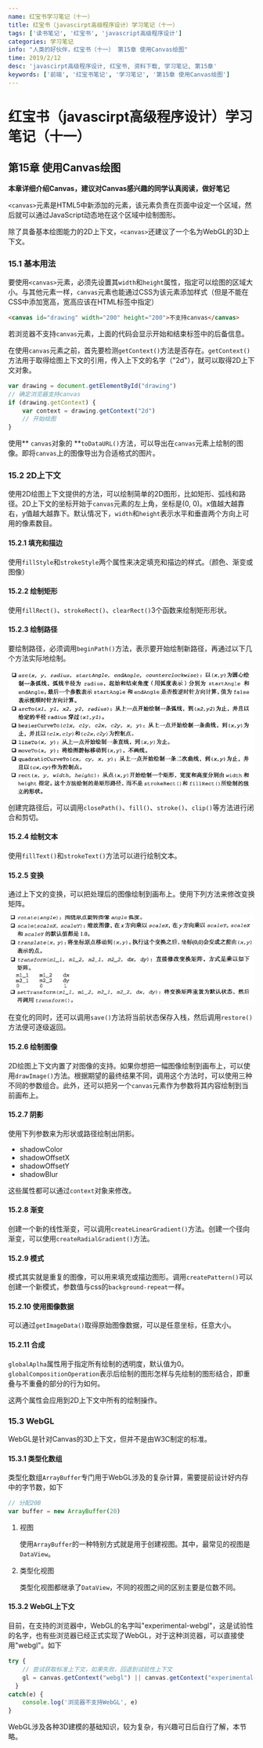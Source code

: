 ```yaml
---
name: 红宝书学习笔记（十一）
title: 红宝书（javascirpt高级程序设计）学习笔记（十一）
tags: ['读书笔记', '红宝书', 'javascript高级程序设计']
categories: 学习笔记
info: "人类的好伙伴，红宝书（十一） 第15章 使用Canvas绘图"
time: 2019/2/12
desc: 'javascirpt高级程序设计, 红宝书, 资料下载, 学习笔记, 第15章'
keywords: ['前端', '红宝书笔记', '学习笔记', '第15章 使用Canvas绘图']
---
```


# 红宝书（javascirpt高级程序设计）学习笔记（十一）

## 第15章 使用Canvas绘图

**本章详细介绍Canvas，建议对Canvas感兴趣的同学认真阅读，做好笔记**

`<canvas>`元素是HTML5中新添加的元素，该元素负责在页面中设定一个区域，然后就可以通过JavaScript动态地在这个区域中绘制图形。

除了具备基本绘图能力的2D上下文，`<canvas>`还建议了一个名为WebGL的3D上下文。

### 15.1 基本用法

要使用`<canvas>`元素，必须先设置其`width`和`height`属性，指定可以绘图的区域大小。与其他元素一样，`canvas`元素也能通过CSS为该元素添加样式（但是不能在CSS中添加宽高，宽高应该在HTML标签中指定）

```html
<canvas id="drawing" width="200" height="200">不支持canvas</canvas>
```

若浏览器不支持`canvas`元素，上面的代码会显示开始和结束标签中的后备信息。

在使用`canvas`元素之前，首先要检测`getContext()`方法是否存在。`getContext()`方法用于取得绘图上下文的引用，传入上下文的名字（"2d"），就可以取得2D上下文对象。

```javascript
var drawing = document.getElementById("drawing")
// 确定浏览器支持canvas
if (drawing.getContext) {
    var context = drawing.getContext("2d")
    // 开始绘图
}
```

使用** `canvas`对象的 **`toDataURL()`方法，可以导出在`canvas`元素上绘制的图像。即将`canvas`上的图像导出为合适格式的图片。

### 15.2 2D上下文

使用2D绘图上下文提供的方法，可以绘制简单的2D图形，比如矩形、弧线和路径。2D上下文的坐标开始于`canvas`元素的左上角，坐标是(0, 0)。x值越大越靠右，y值越大越靠下。默认情况下，`width`和`height`表示水平和垂直两个方向上可用的像素数目。

#### 15.2.1 填充和描边

使用`fillStyle`和`strokeStyle`两个属性来决定填充和描边的样式。（颜色、渐变或图像）

#### 15.2.2 绘制矩形

使用`fillRect()`、`strokeRect()`、`clearRect()`3个函数来绘制矩形形状。

#### 15.2.3 绘制路径

要绘制路径，必须调用`beginPath()`方法，表示要开始绘制新路径，再通过以下几个方法实际地绘制。

![canvas-path-function](../images/canvas-path-function.jpg)

创建完路径后，可以调用`closePath()`、`fill()`、`stroke()`、`clip()`等方法进行闭合和剪切。

#### 15.2.4 绘制文本

使用`fillText()`和`strokeText()`方法可以进行绘制文本。

#### 15.2.5 变换

通过上下文的变换，可以把处理后的图像绘制到画布上。使用下列方法来修改变换矩阵。

![canvas-transform](../images/canvas-transform.jpg)

在变化的同时，还可以调用`save()`方法将当前状态保存入栈，然后调用`restore()`方法便可逐级返回。

#### 15.2.6 绘制图像

2D绘图上下文内置了对图像的支持。如果你想把一幅图像绘制到画布上，可以使用`drawImage()`方法。根据期望的最终结果不同，调用这个方法时，可以使用三种不同的参数组合。此外，还可以把另一个`canvas`元素作为参数将其内容绘制到当前画布上。

#### 15.2.7 阴影

使用下列参数来为形状或路径绘制出阴影。

- shadowColor
- shadowOffsetX
- shadowOffsetY
- shadowBlur

这些属性都可以通过`context`对象来修改。

#### 15.2.8 渐变

创建一个新的线性渐变，可以调用`createLinearGradient()`方法。创建一个径向渐变，可以使用`createRadialGradient()`方法。

#### 15.2.9 模式

模式其实就是重复的图像，可以用来填充或描边图形。调用`createPattern()`可以创建一个新模式，参数值与css的`background-repeat`一样。

#### 15.2.10 使用图像数据

可以通过`getImageData()`取得原始图像数据，可以是任意坐标，任意大小。

#### 15.2.11 合成

`globalAplha`属性用于指定所有绘制的透明度，默认值为0。`globalCompositionOperation`表示后绘制的图形怎样与先绘制的图形结合，即重叠与不重叠的部分的行为如何。

这两个属性会应用到2D上下文中所有的绘制操作。

### 15.3 WebGL

WebGL是针对Canvas的3D上下文，但并不是由W3C制定的标准。

#### 15.3.1 类型化数组

类型化数组`ArrayBuffer`专门用于WebGL涉及的复杂计算，需要提前设计好内存中的字节数，如下

```javascript
// 分配20B
var buffer = new ArrayBuffer(20)
```

1. 视图

   使用`ArrayBuffer`的一种特别方式就是用于创建视图。其中，最常见的视图是`DataView`。

2. 类型化视图

   类型化视图都继承了`DataView`，不同的视图之间的区别主要是位数不同。

#### 15.3.2 WebGL上下文

目前，在支持的浏览器中，WebGL的名字叫"experimental-webgl"，这是试验性的名字，也有些浏览器已经正式实现了WebGL，对于这种浏览器，可以直接使用"webgl"。如下

```javascript
try {
    // 尝试获取标准上下文，如果失败，回退到试验性上下文
    gl = canvas.getContext("webgl") || canvas.getContext("experimental-webgl");
  }
catch(e) {
    console.log('浏览器不支持WebGL', e)
}
```

WebGL涉及各种3D建模的基础知识，较为复杂，有兴趣可日后自行了解，本节略。
